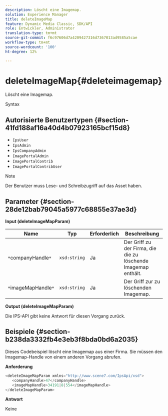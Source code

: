 ```yaml
---
description: Löscht eine Imagemap.
solution: Experience Manager
title: deleteImageMap
feature: Dynamic Media Classic, SDK/API
role: Entwickler, Administrator
translation-type: tm+mt
source-git-commit: f6c97606d7a4209427316d7367013ad9585a5cae
workflow-type: tm+mt
source-wordcount: '100'
ht-degree: 12%

---
```



# deleteImageMap{#deleteimagemap}

Löscht eine Imagemap.

Syntax

## Autorisierte Benutzertypen {#section-41fd188af16a40d4b07923165bcf15d8}

* `IpsUser`
* `IpsAdmin`
* `IpsCompanyAdmin`
* `ImagePortalAdmin`
* `ImagePortalContrib`
* `ImagePortalContribUser`

>[!NOTE]
>
>Der Benutzer muss Lese- und Schreibzugriff auf das Asset haben.

## Parameter {#section-28de12bab79045a5977c68855e37ae3d}

**Input (deleteImageMapParam)**

| Name | Typ | Erforderlich | Beschreibung |
|---|---|---|---|
| `*`companyHandle`*` | `xsd:string` | Ja | Der Griff zu der Firma, die die zu löschende Imagemap enthält. |
| `*`imageMapHandle`*` | `xsd:string` | Ja | Der Griff zur zu löschenden Imagemap. |

**Output (deleteImageMapParam)**

Die IPS-API gibt keine Antwort für diesen Vorgang zurück.

## Beispiele {#section-b238da3332fb4e3eb3f8bda0bd6a2035}

Dieses Codebeispiel löscht eine Imagemap aus einer Firma. Sie müssen den Imagemap-Handle von einem anderen Vorgang abrufen.

**Anforderung**

```java
<deleteImageMapParam xmlns="http://www.scene7.com/IpsApi/xsd">
   <companyHandle>47</companyHandle>
   <imageMapHandle>34191|8|554</imageMapHandle>
</deleteImageMapParam>
```

**Antwort**

Keine
